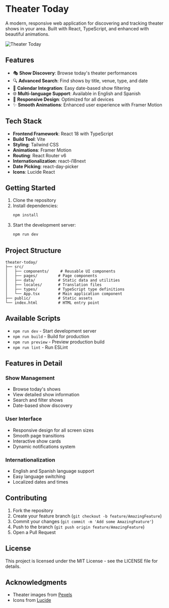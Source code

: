 # Theater Today

A modern, responsive web application for discovering and tracking theater shows in your area. Built with React, TypeScript, and enhanced with beautiful animations.

![Theater Today](https://images.pexels.com/photos/713149/pexels-photo-713149.jpeg?auto=compress&cs=tinysrgb&w=1260&h=750&dpr=2)

## Features

- 🎭 **Show Discovery**: Browse today's theater performances
- 🔍 **Advanced Search**: Find shows by title, venue, type, and date
- 📅 **Calendar Integration**: Easy date-based show filtering
- 🌐 **Multi-language Support**: Available in English and Spanish
- 📱 **Responsive Design**: Optimized for all devices
- ✨ **Smooth Animations**: Enhanced user experience with Framer Motion

## Tech Stack

- **Frontend Framework**: React 18 with TypeScript
- **Build Tool**: Vite
- **Styling**: Tailwind CSS
- **Animations**: Framer Motion
- **Routing**: React Router v6
- **Internationalization**: react-i18next
- **Date Picking**: react-day-picker
- **Icons**: Lucide React

## Getting Started

1. Clone the repository
2. Install dependencies:
   ```bash
   npm install
   ```
3. Start the development server:
   ```bash
   npm run dev
   ```

## Project Structure

```
theater-today/
├── src/
│   ├── components/     # Reusable UI components
│   ├── pages/         # Page components
│   ├── data/          # Static data and utilities
│   ├── locales/       # Translation files
│   ├── types/         # TypeScript type definitions
│   └── App.tsx        # Main application component
├── public/            # Static assets
└── index.html         # HTML entry point
```

## Available Scripts

- `npm run dev` - Start development server
- `npm run build` - Build for production
- `npm run preview` - Preview production build
- `npm run lint` - Run ESLint

## Features in Detail

### Show Management
- Browse today's shows
- View detailed show information
- Search and filter shows
- Date-based show discovery

### User Interface
- Responsive design for all screen sizes
- Smooth page transitions
- Interactive show cards
- Dynamic notifications system

### Internationalization
- English and Spanish language support
- Easy language switching
- Localized dates and times

## Contributing

1. Fork the repository
2. Create your feature branch (`git checkout -b feature/AmazingFeature`)
3. Commit your changes (`git commit -m 'Add some AmazingFeature'`)
4. Push to the branch (`git push origin feature/AmazingFeature`)
5. Open a Pull Request

## License

This project is licensed under the MIT License - see the LICENSE file for details.

## Acknowledgments

- Theater images from [Pexels](https://www.pexels.com)
- Icons from [Lucide](https://lucide.dev)